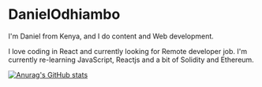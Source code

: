 # DanielOdhiambo

I'm Daniel from Kenya, and I do content and Web development. 

I love coding in React and currently looking for Remote developer job.
I'm currently re-learning JavaScript, Reactjs and a bit of Solidity and Ethereum.

[![Anurag's GitHub stats](https://github-readme-stats.vercel.app/api?username=daniel)](https://github.com/anuraghazra/github-readme-stats)
